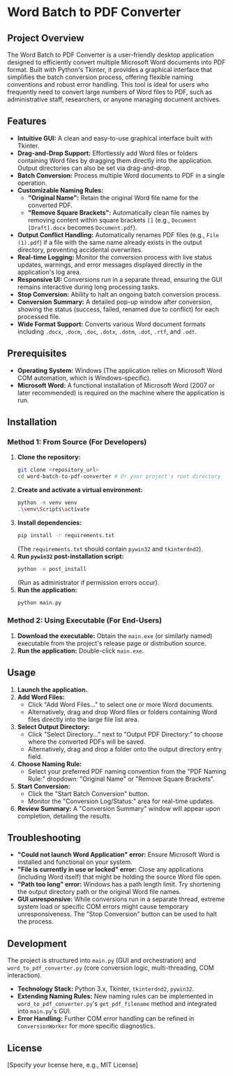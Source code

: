 # Word Batch to PDF Converter

## Project Overview

The Word Batch to PDF Converter is a user-friendly desktop application designed to efficiently convert multiple Microsoft Word documents into PDF format. Built with Python's Tkinter, it provides a graphical interface that simplifies the batch conversion process, offering flexible naming conventions and robust error handling. This tool is ideal for users who frequently need to convert large numbers of Word files to PDF, such as administrative staff, researchers, or anyone managing document archives.

## Features

*   **Intuitive GUI:** A clean and easy-to-use graphical interface built with Tkinter.
*   **Drag-and-Drop Support:** Effortlessly add Word files or folders containing Word files by dragging them directly into the application. Output directories can also be set via drag-and-drop.
*   **Batch Conversion:** Process multiple Word documents to PDF in a single operation.
*   **Customizable Naming Rules:**
    *   **"Original Name":** Retain the original Word file name for the converted PDF.
    *   **"Remove Square Brackets":** Automatically clean file names by removing content within square brackets `[]` (e.g., `Document [Draft].docx` becomes `Document.pdf`).
*   **Output Conflict Handling:** Automatically renames PDF files (e.g., `File (1).pdf`) if a file with the same name already exists in the output directory, preventing accidental overwrites.
*   **Real-time Logging:** Monitor the conversion process with live status updates, warnings, and error messages displayed directly in the application's log area.
*   **Responsive UI:** Conversions run in a separate thread, ensuring the GUI remains interactive during long processing tasks.
*   **Stop Conversion:** Ability to halt an ongoing batch conversion process.
*   **Conversion Summary:** A detailed pop-up window after conversion, showing the status (success, failed, renamed due to conflict) for each processed file.
*   **Wide Format Support:** Converts various Word document formats including `.docx`, `.docm`, `.doc`, `.dotx`, `.dotm`, `.dot`, `.rtf`, and `.odt`.

## Prerequisites

*   **Operating System:** Windows (The application relies on Microsoft Word COM automation, which is Windows-specific).
*   **Microsoft Word:** A functional installation of Microsoft Word (2007 or later recommended) is required on the machine where the application is run.

## Installation

### Method 1: From Source (For Developers)

1.  **Clone the repository:**
    ```bash
    git clone <repository_url>
    cd word-batch-to-pdf-converter # Or your project's root directory
    ```
2.  **Create and activate a virtual environment:**
    ```bash
    python -m venv venv
    .\venv\Scripts\activate
    ```
3.  **Install dependencies:**
    ```bash
    pip install -r requirements.txt
    ```
    (The `requirements.txt` should contain `pywin32` and `tkinterdnd2`).
4.  **Run `pywin32` post-installation script:**
    ```bash
    python -m post_install
    ```
    (Run as administrator if permission errors occur).
5.  **Run the application:**
    ```bash
    python main.py
    ```

### Method 2: Using Executable (For End-Users)

1.  **Download the executable:** Obtain the `main.exe` (or similarly named) executable from the project's release page or distribution source.
2.  **Run the application:** Double-click `main.exe`.

## Usage

1.  **Launch the application.**
2.  **Add Word Files:**
    *   Click "Add Word Files..." to select one or more Word documents.
    *   Alternatively, drag and drop Word files or folders containing Word files directly into the large file list area.
3.  **Select Output Directory:**
    *   Click "Select Directory..." next to "Output PDF Directory:" to choose where the converted PDFs will be saved.
    *   Alternatively, drag and drop a folder onto the output directory entry field.
4.  **Choose Naming Rule:**
    *   Select your preferred PDF naming convention from the "PDF Naming Rule:" dropdown: "Original Name" or "Remove Square Brackets".
5.  **Start Conversion:**
    *   Click the "Start Batch Conversion" button.
    *   Monitor the "Conversion Log/Status:" area for real-time updates.
6.  **Review Summary:** A "Conversion Summary" window will appear upon completion, detailing the results.

## Troubleshooting

*   **"Could not launch Word Application" error:** Ensure Microsoft Word is installed and functional on your system.
*   **"File is currently in use or locked" error:** Close any applications (including Word itself) that might be holding the source Word file open.
*   **"Path too long" error:** Windows has a path length limit. Try shortening the output directory path or the original Word file names.
*   **GUI unresponsive:** While conversions run in a separate thread, extreme system load or specific COM errors might cause temporary unresponsiveness. The "Stop Conversion" button can be used to halt the process.

## Development

The project is structured into `main.py` (GUI and orchestration) and `word_to_pdf_converter.py` (core conversion logic, multi-threading, COM interaction).

*   **Technology Stack:** Python 3.x, Tkinter, `tkinterdnd2`, `pywin32`.
*   **Extending Naming Rules:** New naming rules can be implemented in `word_to_pdf_converter.py`'s `get_pdf_filename` method and integrated into `main.py`'s GUI.
*   **Error Handling:** Further COM error handling can be refined in `ConversionWorker` for more specific diagnostics.

## License

[Specify your license here, e.g., MIT License]
